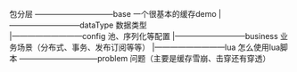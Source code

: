 包分层
    ——————————base          一个很基本的缓存demo
    |—————————dataType      数据类型  
    |—————————config        池、序列化等配置
    |—————————business      业务场景（分布式、事务、发布订阅等等）
    |—————————lua           怎么使用lua脚本
    ——————————problem       问题（主要是缓存雪崩、击穿还有穿透）